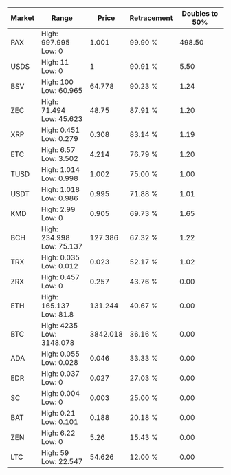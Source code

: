 | Market | Range | Price| Retracement | Doubles to 50% |
| --- | --- | --- | --- | --- |
| PAX | High: 997.995<br />Low: 0 | 1.001 | 99.90 % | 498.50 |
| USDS | High: 11<br />Low: 0 | 1 | 90.91 % | 5.50 |
| BSV | High: 100<br />Low: 60.965 | 64.778 | 90.23 % | 1.24 |
| ZEC | High: 71.494<br />Low: 45.623 | 48.75 | 87.91 % | 1.20 |
| XRP | High: 0.451<br />Low: 0.279 | 0.308 | 83.14 % | 1.19 |
| ETC | High: 6.57<br />Low: 3.502 | 4.214 | 76.79 % | 1.20 |
| TUSD | High: 1.014<br />Low: 0.998 | 1.002 | 75.00 % | 1.00 |
| USDT | High: 1.018<br />Low: 0.986 | 0.995 | 71.88 % | 1.01 |
| KMD | High: 2.99<br />Low: 0 | 0.905 | 69.73 % | 1.65 |
| BCH | High: 234.998<br />Low: 75.137 | 127.386 | 67.32 % | 1.22 |
| TRX | High: 0.035<br />Low: 0.012 | 0.023 | 52.17 % | 1.02 |
| ZRX | High: 0.457<br />Low: 0 | 0.257 | 43.76 % | 0.00 |
| ETH | High: 165.137<br />Low: 81.8 | 131.244 | 40.67 % | 0.00 |
| BTC | High: 4235<br />Low: 3148.078 | 3842.018 | 36.16 % | 0.00 |
| ADA | High: 0.055<br />Low: 0.028 | 0.046 | 33.33 % | 0.00 |
| EDR | High: 0.037<br />Low: 0 | 0.027 | 27.03 % | 0.00 |
| SC | High: 0.004<br />Low: 0 | 0.003 | 25.00 % | 0.00 |
| BAT | High: 0.21<br />Low: 0.101 | 0.188 | 20.18 % | 0.00 |
| ZEN | High: 6.22<br />Low: 0 | 5.26 | 15.43 % | 0.00 |
| LTC | High: 59<br />Low: 22.547 | 54.626 | 12.00 % | 0.00 |
